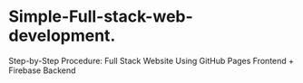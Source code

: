# Simple-Full-stack-web-development.
 Step-by-Step Procedure: Full Stack Website Using GitHub Pages Frontend + Firebase Backend
